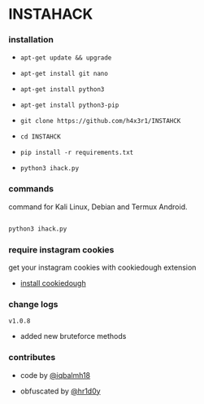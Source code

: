 # INSTAHACK





### installation



* `apt-get update && upgrade`



* `apt-get install git nano`

* `apt-get install python3`

* `apt-get install python3-pip`

* `git clone https://github.com/h4x3r1/INSTAHCK`

* `cd INSTAHCK`

* `pip install -r requirements.txt`

* `python3 ihack.py`



### commands

command for Kali Linux, Debian and Termux Android.

````bash

python3 ihack.py

````

### require instagram cookies

get your instagram cookies with cookiedough extension

- [install cookiedough](https://chrome.google.com/webstore/detail/cookiedough)

### change logs

```v1.0.8```

- added new bruteforce methods

### contributes

- code by [@iqbalmh18](https://instagram.com/iqbalmh18)

- obfuscated by [@hr1d0y](https://github.com/h4x3r1)

